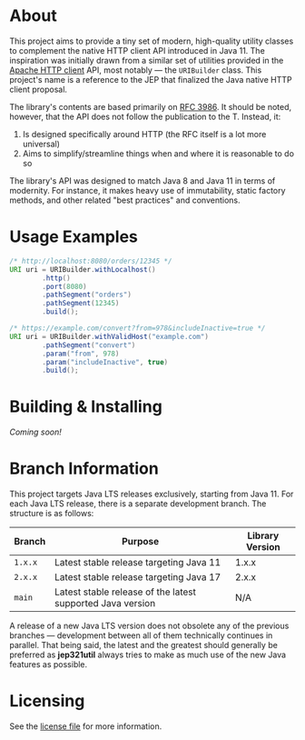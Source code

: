 # About
This project aims to provide a tiny set of modern, high-quality utility classes to complement the native HTTP client API
introduced in Java 11. The inspiration was initially drawn from a similar set of utilities provided in the
[Apache HTTP client](https://hc.apache.org/index.html) API, most notably — the `URIBuilder` class. This project's name
is a reference to the JEP that finalized the Java native HTTP client proposal.

The library's contents are based primarily on [RFC 3986](https://www.rfc-editor.org/rfc/rfc3986). It should be noted,
however, that the API does not follow the publication to the T. Instead, it:
1. Is designed specifically around HTTP (the RFC itself is a lot more universal)
2. Aims to simplify/streamline things when and where it is reasonable to do so

The library's API was designed to match Java 8 and Java 11 in terms of modernity. For instance, it makes heavy use of
immutability, static factory methods, and other related "best practices" and conventions.

# Usage Examples
```java
/* http://localhost:8080/orders/12345 */
URI uri = URIBuilder.withLocalhost()
        .http()
        .port(8080)
        .pathSegment("orders")
        .pathSegment(12345)
        .build();
```

```java
/* https://example.com/convert?from=978&includeInactive=true */
URI uri = URIBuilder.withValidHost("example.com")
        .pathSegment("convert")
        .param("from", 978)
        .param("includeInactive", true)
        .build();
```

# Building & Installing
*Coming soon!*

# Branch Information
This project targets Java LTS releases exclusively, starting from Java 11. For each Java LTS release, there is a 
separate development branch. The structure is as follows:

| Branch  | Purpose                                                    | Library Version |
|---------|------------------------------------------------------------|-----------------|
| `1.x.x` | Latest stable release targeting Java 11                    | 1.x.x           |
| `2.x.x` | Latest stable release targeting Java 17                    | 2.x.x           |
| `main`  | Latest stable release of the latest supported Java version | N/A             |

A release of a new Java LTS version does not obsolete any of the previous branches — development between all of them 
technically continues in parallel. That being said, the latest and the greatest should generally be preferred as 
**jep321util** always tries to make as much use of the new Java features as possible.

# Licensing
See the [license file](LICENSE) for more information.
